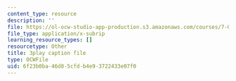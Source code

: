 ```yaml
---
content_type: resource
description: ''
file: https://ol-ocw-studio-app-production.s3.amazonaws.com/courses/7-016-introductory-biology-fall-2018/6f23b0ba46d85cfdb4e93722433e07f0_rZjwF5z-Xfw.vtt
file_type: application/x-subrip
learning_resource_types: []
resourcetype: Other
title: 3play caption file
type: OCWFile
uid: 6f23b0ba-46d8-5cfd-b4e9-3722433e07f0
---
```

